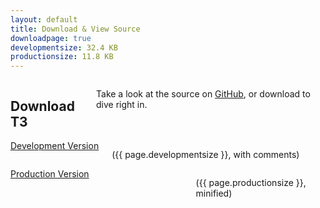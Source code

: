 ```yaml
---
layout: default
title: Download & View Source
downloadpage: true
developmentsize: 32.4 KB
productionsize: 11.8 KB
---
```



<div class="row">
	<div class="medium-10 medium-offset-1 columns text-center margin-top-100">
	    <h2 class="grad-text">Download T3</h2>
	    <p>Take a look at the source on <a href="https://github.com/box/t3js">GitHub</a>, or download to dive right in.</p>
	</div>
</div>
<div class="row">
	<div class="medium-6 columns text-center margin-top-25 margin-bot-50">
		<a id="download-dev" class="cta button margin-top-25" href="//cdn.rawgit.com/box/t3js/v{{ site.data.t3.version }}/dist/t3.js">Development Version</a>
	    <p class="font-force-gray">({{ page.developmentsize }}, with comments)</p>
	</div>
	<div class="medium-6 columns text-center margin-top-25 margin-bot-50">
		<a id="download-prod" class="cta button margin-top-25" style="width: 316px" href="//cdn.rawgit.com/box/t3js/v{{ site.data.t3.version }}/dist/t3.min.js">Production Version</a>
	    <p class="font-force-gray">({{ page.productionsize }}, minified)</p>
	</div>
</div>
